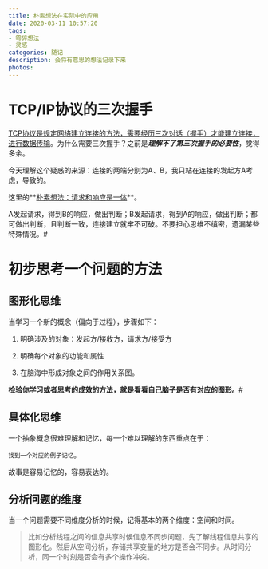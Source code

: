 ```yaml
---
title: 朴素想法在实际中的应用
date: 2020-03-11 10:57:20
tags:
- 零碎想法
- 灵感
categories: 随记
description: 会将有意思的想法记录下来
photos:
---
```


# TCP/IP协议的三次握手

[TCP协议是规定网络建立连接的方法，需要经历三次对话（握手）才能建立连接，进行数据传输]( https://zhuanlan.zhihu.com/p/24860273 )。为什么需要三次握手？之前是***理解不了第三次握手的必要性***，觉得多余。

今天理解这个疑惑的来源：连接的两端分别为A、B，我只站在连接的发起方A考虑，导致的。

这里的**<u>朴素想法：请求和响应是一体</u>**。

A发起请求，得到B的响应，做出判断；B发起请求，得到A的响应，做出判断；都可做出判断，且判断一致，连接建立就牢不可破。不要担心思维不缜密，遗漏某些特殊情况。#

# 初步思考一个问题的方法

## 图形化思维

当学习一个新的概念（偏向于过程），步骤如下：

1. 明确涉及的对象：发起方/接收方，请求方/接受方

2. 明确每个对象的功能和属性

3. 在脑海中形成对象之间的作用关系图。

**检验你学习或者思考的成效的方法，就是看看自己脑子是否有对应的图形。**#

## 具体化思维

一个抽象概念很难理解和记忆，每一个难以理解的东西重点在于：

`找到一个对应的例子记忆`。

故事是容易记忆的，容易表达的。

## 分析问题的维度

当一个问题需要不同维度分析的时候，记得基本的两个维度：空间和时间。

> 比如分析线程之间的信息共享时候信息不同步问题，先了解线程信息共享的图形化。然后从空间分析，存储共享变量的地方是否会不同步。从时间分析，同一个时刻是否会有多个操作冲突。







